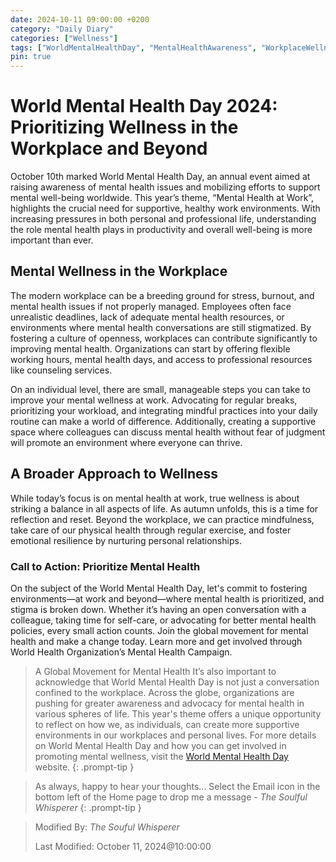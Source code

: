 ```yaml
---
date: 2024-10-11 09:00:00 +0200
category: "Daily Diary"
categories: ["Wellness"]
tags: ["WorldMentalHealthDay", "MentalHealthAwareness", "WorkplaceWellness", "EmotionalResilience", "MentalWellbeing"]
pin: true
---
```


# World Mental Health Day 2024: Prioritizing Wellness in the Workplace and Beyond

October 10th marked World Mental Health Day, an annual event aimed at raising awareness of mental health issues and mobilizing efforts to support mental well-being worldwide. This year’s theme, “Mental Health at Work”, highlights the crucial need for supportive, healthy work environments. With increasing pressures in both personal and professional life, understanding the role mental health plays in productivity and overall well-being is more important than ever.

## Mental Wellness in the Workplace

The modern workplace can be a breeding ground for stress, burnout, and mental health issues if not properly managed. Employees often face unrealistic deadlines, lack of adequate mental health resources, or environments where mental health conversations are still stigmatized. By fostering a culture of openness, workplaces can contribute significantly to improving mental health. Organizations can start by offering flexible working hours, mental health days, and access to professional resources like counseling services.

On an individual level, there are small, manageable steps you can take to improve your mental wellness at work. Advocating for regular breaks, prioritizing your workload, and integrating mindful practices into your daily routine can make a world of difference. Additionally, creating a supportive space where colleagues can discuss mental health without fear of judgment will promote an environment where everyone can thrive.

## A Broader Approach to Wellness

While today’s focus is on mental health at work, true wellness is about striking a balance in all aspects of life. As autumn unfolds, this is a time for reflection and reset. Beyond the workplace, we can practice mindfulness, take care of our physical health through regular exercise, and foster emotional resilience by nurturing personal relationships.

### Call to Action: Prioritize Mental Health

On the subject of the World Mental Health Day, let's commit to fostering environments—at work and beyond—where mental health is prioritized, and stigma is broken down. Whether it’s having an open conversation with a colleague, taking time for self-care, or advocating for better mental health policies, every small action counts. Join the global movement for mental health and make a change today. Learn more and get involved through World Health Organization’s Mental Health Campaign. 

>A Global Movement for Mental Health
It’s also important to acknowledge that World Mental Health Day is not just a conversation confined to the workplace. Across the globe, organizations are pushing for greater awareness and advocacy for mental health in various spheres of life. This year's theme offers a unique opportunity to reflect on how we, as individuals, can create more supportive environments in our workplaces and personal lives.
For more details on World Mental Health Day and how you can get involved in promoting mental wellness, visit the [World Mental Health Day](https://www.who.int/campaigns/world-mental-health-day) website.
{: .prompt-tip }

> As always, happy to hear your thoughts... Select the Email icon in the bottom left of the Home page to drop me a message - _The Soulful Whisperer_
{: .prompt-tip }

>
> Modified By: _The Souful Whisperer_ 
> 
> Last Modified: October 11, 2024@10:00:00
